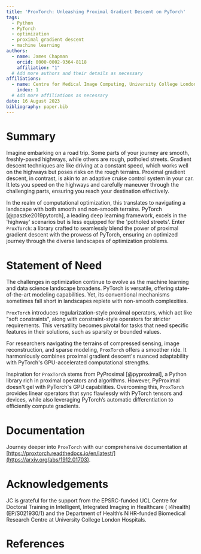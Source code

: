 ```yaml
---
title: 'ProxTorch: Unleashing Proximal Gradient Descent on PyTorch'
tags:
  - Python
  - PyTorch
  - optimization
  - proximal gradient descent
  - machine learning
authors:
  - name: James Chapman
    orcid: 0000-0002-9364-8118
    affiliation: "1"
  # Add more authors and their details as necessary
affiliations:
  - name: Centre for Medical Image Computing, University College London, London, UK
    index: 1
  # Add more affiliations as necessary
date: 16 August 2023
bibliography: paper.bib
---
```


# Summary

Imagine embarking on a road trip. Some parts of your journey are smooth, freshly-paved highways, while others are rough, potholed streets. Gradient descent techniques are like driving at a constant speed, which works well on the highways but poses risks on the rough terrains. Proximal gradient descent, in contrast, is akin to an adaptive cruise control system in your car. It lets you speed on the highways and carefully maneuver through the challenging parts, ensuring you reach your destination effectively.

In the realm of computational optimization, this translates to navigating a landscape with both smooth and non-smooth terrains. PyTorch [@paszke2019pytorch], a leading deep learning framework, excels in the 'highway' scenarios but is less equipped for the 'potholed streets'. Enter `ProxTorch`: a library crafted to seamlessly blend the power of proximal gradient descent with the prowess of PyTorch, ensuring an optimized journey through the diverse landscapes of optimization problems.

# Statement of Need

The challenges in optimization continue to evolve as the machine learning and data science landscape broadens. PyTorch is versatile, offering state-of-the-art modeling capabilities. Yet, its conventional mechanisms sometimes fall short in landscapes replete with non-smooth complexities. 

`ProxTorch` introduces regularization-style proximal operators, which act like "soft constraints", along with constraint-style operators for stricter requirements. This versatility becomes pivotal for tasks that need specific features in their solutions, such as sparsity or bounded values.

For researchers navigating the terrains of compressed sensing, image reconstruction, and sparse modeling, `ProxTorch` offers a smoother ride. It harmoniously combines proximal gradient descent's nuanced adaptability with PyTorch's GPU-accelerated computational strengths.

Inspiration for `ProxTorch` stems from PyProximal [@pyproximal], a Python library rich in proximal operators and algorithms. However, PyProximal doesn't gel with PyTorch's GPU capabilities. Overcoming this, `ProxTorch` provides linear operators that sync flawlessly with PyTorch tensors and devices, while also leveraging PyTorch’s automatic differentiation to efficiently compute gradients.

# Documentation

Journey deeper into `ProxTorch` with our comprehensive documentation at [https://proxtorch.readthedocs.io/en/latest/](https://arxiv.org/abs/1912.01703).

# Acknowledgements

JC is grateful for the support from the EPSRC-funded UCL Centre for Doctoral Training in Intelligent, Integrated Imaging in Healthcare ( i4health) (EP/S021930/1) and the Department of Health’s NIHR-funded Biomedical Research Centre at University College London Hospitals.

# References
